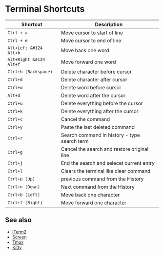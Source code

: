 # Terminal Shortcuts

| **Shortcut** | **Description** |
| --- | --- |
| `Ctrl + a` | Move cursor to start of line |
| `Ctrl + e` | Move cursor to end of line |
| <code>Alt+Left &#124 Alt+b</code> | Move back one word |
| <code>Alt+Right &#124 Alt+f</code> | Move forward one word |
| `Ctrl+h (Backspace)` | Delete character before cursor |
| `Ctrl+d` | Delete character after cursor |
| `Ctrl+w` | Delete word before cursor |
| `Alt+d` | Delete word after the cursor |
| `Ctrl+u` | Delete everything before the cursor |
| `Ctrl+k` | Delete everything after the cursor |
| `Ctrl+c` | Cancel the command |
| `Ctrl+y` | Paste the last deleted command |
| `Ctrl+r` | Search command in history - type search term |
| `Ctrl+g` | Cancel the search and restore original line |
| `Ctrl+j` | End the search and selecet current entry |
| `Ctrl+l` | Clears the terminal like clear command |
| `Ctrl+p (Up)` | previous command from the History |
| `Ctrl+n (Down)` | Next command from the History |
| `Ctrl+b (Left)` | Move back one character |
| `Ctrl+f (Right)` | Move forward one character |

## See also

- [iTerm2](iterm2.md)
- [Screen](screen.md)
- [Tmux](tmux.md)
- [Kitty](kitty/kitty.md)

